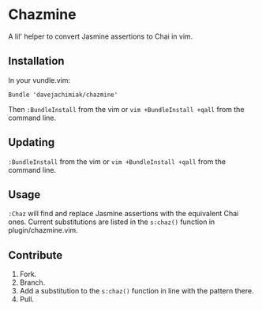 # Chazmine
A lil' helper to convert Jasmine assertions to Chai in vim.

## Installation
In your vundle.vim:
```vim
Bundle 'davejachimiak/chazmine'
```

Then `:BundleInstall` from the vim or `vim +BundleInstall +qall` from the command line.

## Updating
`:BundleInstall` from the vim or `vim +BundleInstall +qall` from the command line.

## Usage
`:Chaz` will find and replace Jasmine assertions with the equivalent Chai ones. Current substitutions are listed in the `s:chaz()` function in plugin/chazmine.vim.

## Contribute
1. Fork.
2. Branch.
3. Add a substitution to the `s:chaz()` function in line with the pattern there.
4. Pull.
